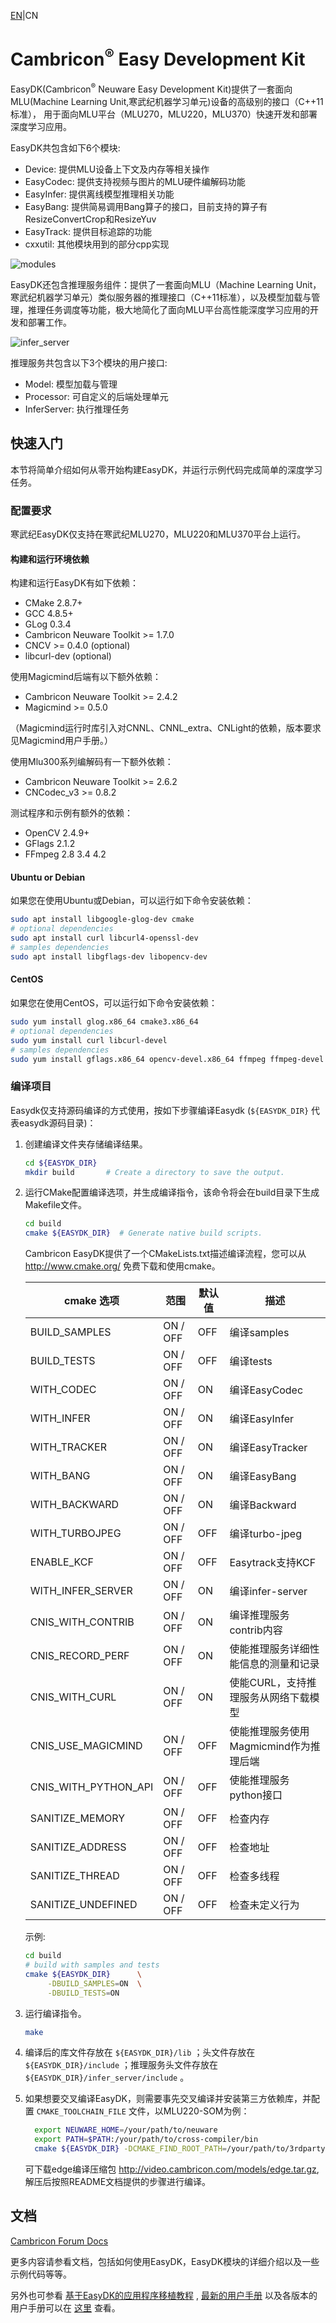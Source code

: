 [EN](README.md)|CN

# Cambricon<sup>®</sup> Easy Development Kit

EasyDK(Cambricon<sup>®</sup> Neuware Easy Development Kit)提供了一套面向 
MLU(Machine Learning Unit,寒武纪机器学习单元)设备的高级别的接口（C++11标准），
用于面向MLU平台（MLU270，MLU220，MLU370）快速开发和部署深度学习应用。

EasyDK共包含如下6个模块:

  - Device: 提供MLU设备上下文及内存等相关操作
  - EasyCodec: 提供支持视频与图片的MLU硬件编解码功能
  - EasyInfer: 提供离线模型推理相关功能
  - EasyBang: 提供简易调用Bang算子的接口，目前支持的算子有ResizeConvertCrop和ResizeYuv
  - EasyTrack: 提供目标追踪的功能
  - cxxutil: 其他模块用到的部分cpp实现

![modules](docs/images/software_stack.png)

EasyDK还包含推理服务组件：提供了一套面向MLU（Machine Learning Unit，寒武纪机器学习单元）类似服务器的推理接口（C++11标准），以及模型加载与管理，推理任务调度等功能，极大地简化了面向MLU平台高性能深度学习应用的开发和部署工作。

![infer_server](docs/images/infer_server_software_stack.png)

推理服务共包含以下3个模块的用户接口:

- Model: 模型加载与管理
- Processor: 可自定义的后端处理单元
- InferServer: 执行推理任务

## 快速入门 ##

本节将简单介绍如何从零开始构建EasyDK，并运行示例代码完成简单的深度学习任务。

### 配置要求 ###

寒武纪EasyDK仅支持在寒武纪MLU270，MLU220和MLU370平台上运行。

#### **构建和运行环境依赖** ####

构建和运行EasyDK有如下依赖：
  - CMake 2.8.7+
  - GCC   4.8.5+
  - GLog  0.3.4
  - Cambricon Neuware Toolkit >= 1.7.0
  - CNCV >= 0.4.0 (optional)
  - libcurl-dev (optional)

使用Magicmind后端有以下额外依赖：

  - Cambricon Neuware Toolkit >= 2.4.2
  - Magicmind >= 0.5.0

（Magicmind运行时库引入对CNNL、CNNL_extra、CNLight的依赖，版本要求见Magicmind用户手册。）

使用Mlu300系列编解码有一下额外依赖：

  - Cambricon Neuware Toolkit >= 2.6.2
  - CNCodec_v3 >= 0.8.2

测试程序和示例有额外的依赖：
  - OpenCV 2.4.9+
  - GFlags 2.1.2
  - FFmpeg 2.8 3.4 4.2

#### Ubuntu or Debian ####

如果您在使用Ubuntu或Debian，可以运行如下命令安装依赖：

   ```bash
   sudo apt install libgoogle-glog-dev cmake
   # optional dependencies
   sudo apt install curl libcurl4-openssl-dev
   # samples dependencies
   sudo apt install libgflags-dev libopencv-dev
   ```

#### CentOS ####

如果您在使用CentOS，可以运行如下命令安装依赖：

   ```bash
   sudo yum install glog.x86_64 cmake3.x86_64
   # optional dependencies
   sudo yum install curl libcurl-devel
   # samples dependencies
   sudo yum install gflags.x86_64 opencv-devel.x86_64 ffmpeg ffmpeg-devel
   ```

### 编译项目 ###

Easydk仅支持源码编译的方式使用，按如下步骤编译Easydk (`${EASYDK_DIR}` 代表easydk源码目录)：

1. 创建编译文件夹存储编译结果。

   ```bash
   cd ${EASYDK_DIR}
   mkdir build       # Create a directory to save the output.
   ```

2. 运行CMake配置编译选项，并生成编译指令，该命令将会在build目录下生成Makefile文件。

   ```bash
   cd build
   cmake ${EASYDK_DIR}  # Generate native build scripts.
   ```

   Cambricon EasyDK提供了一个CMakeLists.txt描述编译流程，您可以从 http://www.cmake.org/ 免费下载和使用cmake。

   | cmake 选项           | 范围            | 默认值  | 描述                                  |
   | ------------------   | --------------- | ------- | ------------------------------------- |
   | BUILD_SAMPLES        | ON / OFF        | OFF     | 编译samples                           |
   | BUILD_TESTS          | ON / OFF        | OFF     | 编译tests                             |
   | WITH_CODEC           | ON / OFF        | ON      | 编译EasyCodec                         |
   | WITH_INFER           | ON / OFF        | ON      | 编译EasyInfer                         |
   | WITH_TRACKER         | ON / OFF        | ON      | 编译EasyTracker                       |
   | WITH_BANG            | ON / OFF        | ON      | 编译EasyBang                          |
   | WITH_BACKWARD        | ON / OFF        | ON      | 编译Backward                          |
   | WITH_TURBOJPEG       | ON / OFF        | OFF     | 编译turbo-jpeg                        |
   | ENABLE_KCF           | ON / OFF        | OFF     | Easytrack支持KCF                      |
   | WITH_INFER_SERVER    | ON / OFF        | ON      | 编译infer-server                      |
   | CNIS_WITH_CONTRIB    | ON / OFF        | ON      | 编译推理服务contrib内容               |
   | CNIS_RECORD_PERF     | ON / OFF        | ON      | 使能推理服务详细性能信息的测量和记录  |
   | CNIS_WITH_CURL       | ON / OFF        | ON      | 使能CURL，支持推理服务从网络下载模型  |
   | CNIS_USE_MAGICMIND   | ON / OFF        | OFF     | 使能推理服务使用Magmicmind作为推理后端|
   | CNIS_WITH_PYTHON_API | ON / OFF        | OFF     | 使能推理服务python接口                |
   | SANITIZE_MEMORY      | ON / OFF        | OFF     | 检查内存                              |
   | SANITIZE_ADDRESS     | ON / OFF        | OFF     | 检查地址                              |
   | SANITIZE_THREAD      | ON / OFF        | OFF     | 检查多线程                            |
   | SANITIZE_UNDEFINED   | ON / OFF        | OFF     | 检查未定义行为                        |

   示例:

   ```bash
   cd build
   # build with samples and tests
   cmake ${EASYDK_DIR}      \
        -DBUILD_SAMPLES=ON  \
        -DBUILD_TESTS=ON
   ```

3. 运行编译指令。

   ```bash
   make
   ```

4. 编译后的库文件存放在 `${EASYDK_DIR}/lib` ；头文件存放在 `${EASYDK_DIR}/include` ；推理服务头文件存放在 `${EASYDK_DIR}/infer_server/include` 。

5. 如果想要交叉编译EasyDK，则需要事先交叉编译并安装第三方依赖库，并配置 ``CMAKE_TOOLCHAIN_FILE`` 文件，以MLU220-SOM为例：

   ```bash
     export NEUWARE_HOME=/your/path/to/neuware
     export PATH=$PATH:/your/path/to/cross-compiler/bin
     cmake ${EASYDK_DIR} -DCMAKE_FIND_ROOT_PATH=/your/path/to/3rdparty-libraries-install-path -DCMAKE_TOOLCHAIN_FILE=${EASYDK_DIR}/cmake/cross-compile.cmake  -DCNIS_WITH_CURL=OFF
   ```

   可下载edge编译压缩包 http://video.cambricon.com/models/edge.tar.gz, 解压后按照README文档提供的步骤进行编译。

## 文档 ##

[Cambricon Forum Docs](https://www.cambricon.com/docs/easydk/user_guide_html/index.html)

更多内容请参看文档，包括如何使用EasyDK，EasyDK模块的详细介绍以及一些示例代码等等。

另外也可参看 [基于EasyDK的应用程序移植教程](docs/ApplicationPortingTutorialBasedOnEasyDK.md) , [最新的用户手册](docs/release_document/latest/Cambricon-EasyDK-User-Guide-CN-vlatest.pdf) 以及各版本的用户手册可以在 [这里](docs/release_document/) 查看。
